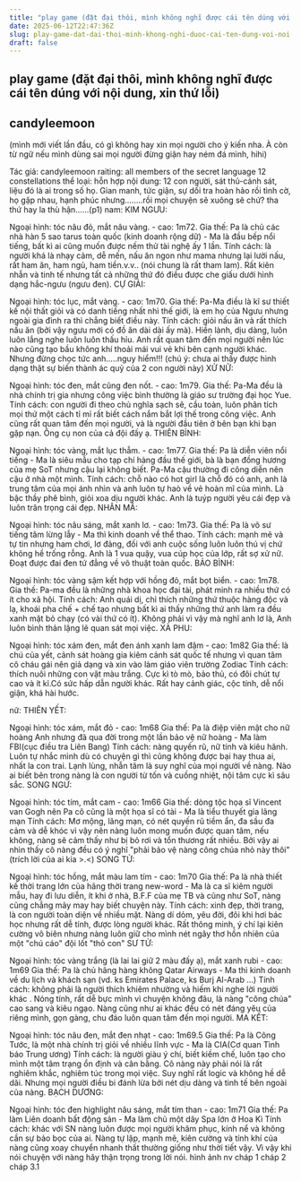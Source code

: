 ```yaml
---
title: "play game (đặt đại thôi, mình không nghĩ được cái tên dúng với nội dung, xin thứ lỗi)"
date: 2025-06-12T22:47:36Z
slug: play-game-dat-dai-thoi-minh-khong-nghi-duoc-cai-ten-dung-voi-noi-dung-xin-thu-loi
draft: false
---
```


## play game (đặt đại thôi, mình không nghĩ được cái tên dúng với nội dung, xin thứ lỗi)

## candyleemoon

(mình mới viết lần đầu, có gì không hay xin mọi người cho ý kiến nha. À còn từ ngữ nếu mình dùng sai mọi người đừng giận hay ném đá mình, hihi)
 
Tác giả: candyleemoon
raiting: all members of the secret language 12 constellations
thể loại: hỗn hợp
nội dung: 12 con người, sát thủ-cảnh sát, liệu đó là ai trong số họ. Gian manh, tức giận, sự dối tra hoàn hảo rồi tình cờ, họ gặp nhau, hạnh phúc nhưng........rồi mọi chuyện sẽ xuông sẽ chứ? tha thứ hay la thù hận......(p1)
nam:
KIM NGƯU:
 
 
Ngoại hình: tóc nâu đỏ, mắt nâu vàng. - cao: 1m72.
Gia thế: Pa là chủ các nhà hàn 5 sao tarus toàn quốc (kinh doanh rộng dữ) - Ma là đầu bếp nổi tiếng, bất kì ai cũng muốn được nếm thử tài nghệ ấy 1 lần. 
Tính cách: là người khá là nhạy cảm, dễ mến, nấu ăn ngon như mama nhưng lại lười nấu, rất ham ăn, ham ngủ, ham tiền.v.v.. (nói chung là rất tham lam). Rất kiên nhẫn và tinh tế nhưng tất cả những thứ đó điều được che giấu dưới hình dạng hắc-ngưu (ngưu đen). 
CỰ GIẢI:
 
 
 
Ngoại hình: tóc lục, mắt vàng. - cao: 1m70.
Gia thế: Pa-Ma điều là kĩ sư thiết kế nội thất giỏi và có danh tiếng nhất nhì thế giới, là em họ của Ngưu nhưng ngoài gia đình ra thì chẳng biết điều này.
Tính cách: giỏi nấu ăn và rất thích nấu ăn (bởi vậy ngưu mới có đồ ăn dài dài ấy mà). Hiền lành, dịu dàng, luôn luôn lắng nghe luôn luôn thấu hỉu. Anh rất quan tâm đến mọi người nên lúc nào cũng tạo bầu không khí thoải mái vui vẻ khi bên cạnh người khác. Nhưng đừng chọc tức anh.....nguy hiểm!!!
(chú ý: chưa ai thấy được hình dạng thật sự biến thành ác quỷ của 2 con người này)
XỬ NỮ:
 
Ngoại hình: tóc đen, mắt cũng đen nốt. - cao: 1m79.
Gia thế: Pa-Ma đều là nhà chính trị gia nhưng công việc bình thường là giáo sư trường đại học Yue.
Tính cách: con người đi theo chủ nghĩa sạch sẽ, cầu toàn, luôn phân tích mọi thứ một cách tỉ mỉ rất biết cách nắm bắt lợi thế trong công việc. Anh cũng rất quan tâm đến mọi người, và là người đầu tiên ở bên bạn khi bạn gặp nạn. Ông cụ non của cả đội đấy ạ.
THIÊN BÌNH:
 
 
Ngoại hình: tóc vàng, mắt lục thẫm. - cao: 1m77.
Gia thế: Pa là diễn viên nổi tiếng - Ma là siêu mẫu cho tạp chí hàng đầu thế giới, bà là bạn đồng hương của mẹ SoT nhưng cậu lại không biết. Pa-Ma cậu thường đi công diễn nên cậu ở nhà một mình.
Tính cách: chỗ nào có hot girl là chỗ đó có anh, anh là trung tâm của mọi ánh nhìn và anh luôn tự haò về vẻ hoàn mĩ của mình. Là bậc thầy phê bình, giỏi xoa dịu người khác. Anh là tuýp người yêu cái đẹp và luôn trân trọng cái đẹp.
NHÂN MÃ:
 
Ngoại hình: tóc nâu sáng, mắt xanh lơ. - cao: 1m73.
Gia thế: Pa là võ sư tiếng tăm lừng lẫy - Ma thì kinh doanh về thể thao. 
Tính cách: mạnh mẽ và tự tin nhưng ham chơi, lơ đảng, đối với anh cuộc sống luôn luôn thú vị chứ không hề trống rỗng. Anh là 1 vua quậy, vua cúp học của lớp, rất sợ xử nữ. Đoạt được đai đen tứ đẳng về võ thuật toàn quốc.
BẢO BÌNH: 
 
Ngoại hình: tóc vàng sậm kết hợp với hồng đỏ, mắt bọt biển. - cao: 1m78.
Gia thế: Pa-ma đều là những nhà khoa học đại tài, phát minh ra nhiều thứ có ít cho xã hội.
Tính cách: Anh quái dị, chỉ thích những thứ thuộc hàng độc và lạ, khoái pha chế + chế tạo nhưng bất kì ai thấy những thứ anh làm ra đều xanh mặt bỏ chạy (có vài thứ có ít). Không phải vì vậy mà nghĩ anh lơ là, Anh luôn bình thản lặng lẽ quan sát mọi việc.
XÀ PHU:
 
 
Ngoại hình: tóc xám đen, mắt đen ánh xanh lam đậm - cao: 1m82
Gia thế: là chú của yết, cảnh sát hoàng gia kiêm cảnh sát quốc tế nhưng vì quan tâm cô cháu gái nên giả dạng và xin vào làm giáo viên trường Zodiac 
Tính cách: thích nuôi những con vật màu trắng. Cực kì tò mò, bảo thủ, có đôi chút tự cao và ít kỉ.Có sức hấp dẫn người khác. Rất hay cảnh giác, cộc tính, dễ nổi giận, khá hài hước. 
 
nữ:
THIÊN YẾT:
 
Ngoại hình: tóc xám, mắt đỏ - cao: 1m68
Gia thế: Pa là điệp viên mật cho nữ hoàng Anh nhưng đã qua đời trong một lần bảo vệ nữ hoàng - Ma làm FBI(cục điều tra Liên Bang)
Tính cách: nàng quyến rũ, nữ tính và kiêu hãnh. Luôn tự nhắc mình dù có chuyện gì thì cũng không được bại hay thua ai, nhất la con trai. Lạnh lùng, nhẫn tâm là suy nghĩ của mọi người về nàng. Nào ai biết bên trong nàng là con người từ tốn và cuồng nhiệt, nội tâm cực kì sâu sắc.
SONG NGƯ:
 
Ngoại hình: tóc tím, mắt cam - cao: 1m66
Gia thế: dòng tộc họa sĩ Vincent van Gogh nên Pa cô cũng là một họa sĩ có tài - Ma là tiểu thuyết gia lãng mạn
Tính cách: Mơ mộng, lãng mạn, có nét quyến rũ tiềm ẩn, đa sầu đa cảm và dễ khóc vì vậy nên nàng luôn mong muốn được quan tâm, nếu không, nàng sẽ cảm thấy như bị bỏ rơi và tổn thương rất nhiều. Bởi vậy ai nhìn thấy cô nàng đều có ý nghĩ "phải bảo vệ nàng công chúa nhỏ này thôi"(trích lời của ai kia >.<)
SONG TỬ:
 
Ngoại hình: tóc hồng, mắt màu lam tím - cao: 1m70
Gia thế: Pa là nhà thiết kế thời trang lớn của hãng thời trang new-word - Ma là ca sĩ kiêm người mẫu, hay đi lưu diễn, ít khi ở nhà, B.F.F của mẹ TB và cũng như SoT, nàng cũng chẳng mảy may hay biết chuyện này.
Tính cách: xinh đẹp, thời trang, là con người toàn diện về nhiều mặt. Nàng dí dỏm, yêu đời, đôi khi hơi bác học nhưng rất dễ tính, được lòng người khác. Rất thông minh, ý chí lại kiên cường vô biên nhưng nàng luôn giữ cho mình nét ngây thơ hồn nhiên của một "chú cáo" đội lốt "thỏ con"
SƯ TỬ:
 
Ngoại hình: tóc vàng trắng (là lai lai giữ 2 màu đấy ạ), mắt xanh rubi - cao: 1m69
Gia thế: Pa là chủ hãng hàng không Qatar Airways - Ma thì kinh doanh về du lịch và khách sạn (vd. ks Emirates Palace, ks Burj Al-Arab ...)
Tính cách: không phải là người thích khiêm nhường và hiếm khi nghe lời người khác . Nóng tính, rất dễ bực mình vì chuyện không đâu, là nàng "công chúa" cao sang và kiêu ngạo. Nàng cũng như ai khác đều có nét đáng yêu của riêng mình, gọn gàng, chu đáo luôn quan tâm đến mọi người.
MA KẾT:
 
Ngoại hình: tóc nâu đen, mắt đen nhạt - cao: 1m69.5
Gia thế: Pa là Công Tước, là một nhà chính trị giỏi về nhiều lĩnh vực - Ma là CIA(Cơ quan Tình báo Trung ương)
Tính cách: là người giàu ý chí, biết kiềm chế, luôn tạo cho mình một tâm trạng ổn định và cân bằng. Cô nàng này phải nói là rất nghiêm khắc, nghiêm túc trong mọi việc. Suy nghĩ rất logic và không hề dễ dãi. Nhưng mọi người điều bi đánh lừa bởi nét dịu dàng và tinh tế bên ngoài của nàng.
BẠCH DƯƠNG:
 
Ngoại hình: tóc đen highlight nâu sáng, mắt tím than - cao: 1m71
Gia thế: Pa làm Liên doanh bất động sản - Ma làm chủ một dãy Spa lớn ở Hoa Kì
Tính cách: khác với SN nàng luôn được mọi người khâm phục, kính nể và không cần sự bảo bọc của ai. Nàng tự lập, mạnh mẽ, kiên cường và tính khí của nàng cũng xoay chuyển nhanh thất thường giống như thời tiết vậy. Vì vậy khi nói chuyện với nàng hãy thận trọng trong lời nói.
hình ảnh nv 
cháp 1 cháp 2 cháp 3.1